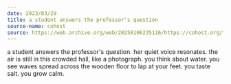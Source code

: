 ```yaml
---
date: 2023/03/29
title: a student answers the professor's question
source-name: cohost
source: https://web.archive.org/web/20250106235116/https://cohost.org/fishfood/post/1248506-a-student-answers-th
---
```


a student answers the professor's question. her quiet voice resonates. the air is still in this crowded hall, like a photograph. you think about water. you see waves spread across the wooden floor to lap at your feet. you taste salt. you grow calm.